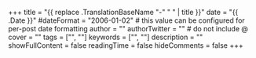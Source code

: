 +++
title = "{{ replace .TranslationBaseName "-" " " | title }}"
date = "{{ .Date }}"
#dateFormat = "2006-01-02" # this value can be configured for per-post date formatting
author = ""
authorTwitter = "" # do not include @
cover = ""
tags = ["", ""]
keywords = ["", ""]
description = ""
showFullContent = false
readingTime = false
hideComments = false
+++
